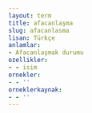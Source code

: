 ```yaml
---
layout: term
title: afacanlaşma
slug: afacanlasma
lisan: Türkçe
anlamlar:
- Afacanlaşmak durumu
ozellikler:
- - isim
ornekler:
- - ''
orneklerkaynak:
- - ''
---
```

